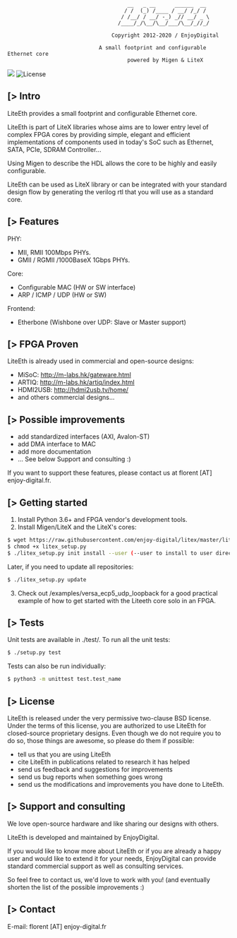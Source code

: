 ```
                                      __   _ __      ______  __
                                     / /  (_) /____ / __/ /_/ /
                                    / /__/ / __/ -_) _// __/ _ \
                                   /____/_/\__/\__/___/\__/_//_/

                                 Copyright 2012-2020 / EnjoyDigital

                             A small footprint and configurable Ethernet core
                                      powered by Migen & LiteX
```

[![](https://travis-ci.com/enjoy-digital/liteeth.svg?branch=master)](https://travis-ci.com/enjoy-digital/liteeth) ![License](https://img.shields.io/badge/License-BSD%202--Clause-orange.svg)


[> Intro
--------
LiteEth provides a small footprint and configurable Ethernet core.

LiteEth is part of LiteX libraries whose aims are to lower entry level of
complex FPGA cores by providing simple, elegant and efficient implementations
of components used in today's SoC such as Ethernet, SATA, PCIe, SDRAM Controller...

Using Migen to describe the HDL allows the core to be highly and easily configurable.

LiteEth can be used as LiteX library or can be integrated with your standard
design flow by generating the verilog rtl that you will use as a standard core.

[> Features
-----------
PHY:
  - MII, RMII 100Mbps PHYs.
  - GMII / RGMII /1000BaseX 1Gbps PHYs.

Core:
  - Configurable MAC (HW or SW interface)
  - ARP / ICMP / UDP (HW or SW)

Frontend:
  - Etherbone (Wishbone over UDP: Slave or Master support)

[> FPGA Proven
---------------
LiteEth is already used in commercial and open-source designs:
- MiSoC: http://m-labs.hk/gateware.html
- ARTIQ: http://m-labs.hk/artiq/index.html
- HDMI2USB: http://hdmi2usb.tv/home/
- and others commercial designs...

[> Possible improvements
------------------------
- add standardized interfaces (AXI, Avalon-ST)
- add DMA interface to MAC
- add more documentation
- ... See below Support and consulting :)

If you want to support these features, please contact us at florent [AT]
enjoy-digital.fr.

[> Getting started
------------------
1. Install Python 3.6+ and FPGA vendor's development tools.
2. Install Migen/LiteX and the LiteX's cores:

```sh
$ wget https://raw.githubusercontent.com/enjoy-digital/litex/master/litex_setup.py
$ chmod +x litex_setup.py
$ ./litex_setup.py init install --user (--user to install to user directory)
```
  Later, if you need to update all repositories:
```sh
$ ./litex_setup.py update
```

3. Check out /examples/versa_ecp5_udp_loopback for a good practical example of how to get
started with the Liteeth core solo in an FPGA.

[> Tests
--------
Unit tests are available in ./test/.
To run all the unit tests:
```sh
$ ./setup.py test
```

Tests can also be run individually:
```sh
$ python3 -m unittest test.test_name
```

[> License
----------
LiteEth is released under the very permissive two-clause BSD license. Under
the terms of this license, you are authorized to use LiteEth for closed-source
proprietary designs.
Even though we do not require you to do so, those things are awesome, so please
do them if possible:
 - tell us that you are using LiteEth
 - cite LiteEth in publications related to research it has helped
 - send us feedback and suggestions for improvements
 - send us bug reports when something goes wrong
 - send us the modifications and improvements you have done to LiteEth.

[> Support and consulting
-------------------------
We love open-source hardware and like sharing our designs with others.

LiteEth is developed and maintained by EnjoyDigital.

If you would like to know more about LiteEth or if you are already a happy
user and would like to extend it for your needs, EnjoyDigital can provide standard
commercial support as well as consulting services.

So feel free to contact us, we'd love to work with you! (and eventually shorten
the list of the possible improvements :)

[> Contact
----------
E-mail: florent [AT] enjoy-digital.fr